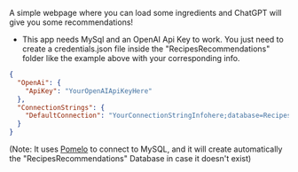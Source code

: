 A simple webpage where you can load some ingredients and ChatGPT will give you some recommendations!

- This app needs MySql and an OpenAI Api Key to work. You just need to create a credentials.json file inside the "RecipesRecommendations" folder like the example above with your corresponding info. 

```json
{
  "OpenAi": {
    "ApiKey": "YourOpenAIApiKeyHere"
  },
  "ConnectionStrings": {
    "DefaultConnection": "YourConnectionStringInfohere;database=RecipesRecommendations"
  }
}
```

(Note: It uses [Pomelo](https://github.com/PomeloFoundation/Pomelo.EntityFrameworkCore.MySql) to connect to MySQL, and it will create automatically the "RecipesRecommendations" Database in case it doesn't exist)
